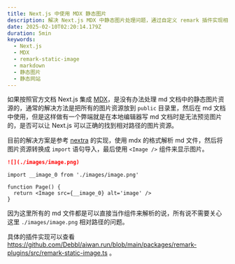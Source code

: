```yaml
---
title: Next.js 中使用 MDX 静态图片
description: 解决 Next.js MDX 中静态图片处理问题，通过自定义 remark 插件实现相对路径图片的自动导入和优化显示
date: 2025-02-10T02:20:14.179Z
duration: 5min
keywords:
  - Next.js
  - MDX
  - remark-static-image
  - markdown
  - 静态图片
  - 静态网站
---
```


如果按照官方文档 Next.js 集成 [MDX](https://nextjs.org/docs/pages/building-your-application/configuring/mdx)，是没有办法处理 md 文档中的静态图片资源的，通常的解决方法是把所有的图片资源放到 `public` 目录里，然后在 md 文档中使用，但是这样做有一个弊端就是在本地编辑器写 md 文档时是无法预览图片的，是否可以让 Next.js 可以正确的找到相对路径的图片资源。

目前的解决方案是参考 [nextra](https://github.com/shuding/nextra) 的实现，使用 mdx 的格式解析 md 文件，然后将图片资源转换成 `import` 语句导入，最后使用 `<Image />` 组件来显示图片。

```md
![](./images/image.png)
```

```tsx
import __image_0 from './images/image.png'

function Page() {
  return <Image src={__image_0} alt='image' />
}
```

因为这里所有的 md 文件都是可以直接当作组件来解析的说，所有说不需要关心这里 `./images/image.png` 相对路径的问题。

具体的插件实现可以查看 https://github.com/Debbl/aiwan.run/blob/main/packages/remark-plugins/src/remark-static-image.ts 。
